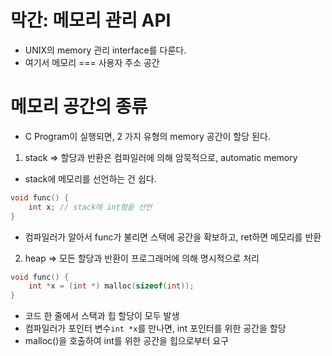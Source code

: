 # 막간: 메모리 관리 API

- UNIX의 memory 관리 interface를 다룬다.
- 여기서 메모리 === 사용자 주소 공간

# 메모리 공간의 종류

- C Program이 실행되면, 2 가지 유형의 memory 공간이 할당 된다.

1. stack => 할당과 반환은 컴파일러에 의해 암묵적으로, automatic memory

- stack에 메모리를 선언하는 건 쉽다.

```c
void func() {
    int x; // stack에 int형을 선언
}
```

- 컴파일러가 알아서 func가 불리면 스택에 공간을 확보하고, ret하면 메모리를 반환

2. heap => 모든 할당과 반환이 프로그래머에 의해 명시적으로 처리

```c
void func() {
    int *x = (int *) malloc(sizeof(int));
}
```

- 코드 한 줄에서 스택과 힙 할당이 모두 발생
- 컴파일러가 포인터 변수`int *x`를 만나면, int 포인터를 위한 공간을 할당
- malloc()을 호출하여 int를 위한 공간을 힙으로부터 요구
